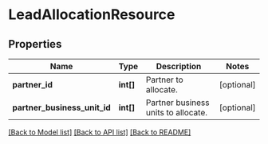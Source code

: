# LeadAllocationResource

## Properties
Name | Type | Description | Notes
------------ | ------------- | ------------- | -------------
**partner_id** | **int[]** | Partner to allocate. | [optional] 
**partner_business_unit_id** | **int[]** | Partner business units to allocate. | [optional] 

[[Back to Model list]](../README.md#documentation-for-models) [[Back to API list]](../README.md#documentation-for-api-endpoints) [[Back to README]](../README.md)


